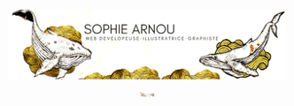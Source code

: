 
<p align="center">
  
  <img src="https://github.com/sophiearnou/site-VELO/blob/main/img/presentation.png" width="1280">

</p>
<p align="center">
 <img alt="GIF" src="https://github.com/sophiearnou/site-VELO/blob/master/img/fond_me.jpg" width="25" />
</p>
      
